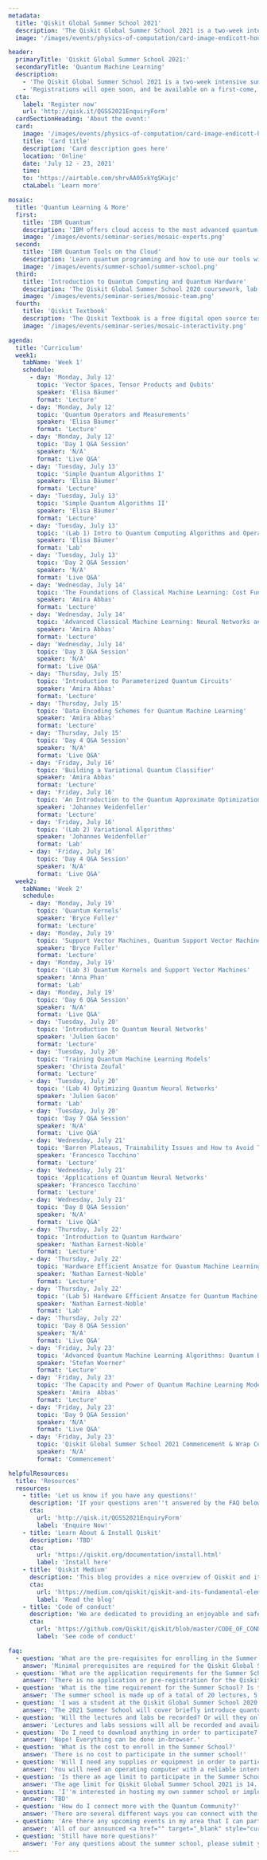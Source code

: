 ```yaml
---
metadata:
  title: 'Qiskit Global Summer School 2021'
  description: 'The Qiskit Global Summer School 2021 is a two-week intensive summer school designed to empower the next generation of quantum researchers and developers with the skills and know-how to explore quantum applications on their own'
  image: '/images/events/physics-of-computation/card-image-endicott-house-1981.png'

header:
  primaryTitle: 'Qiskit Global Summer School 2021:'
  secondaryTitle: 'Quantum Machine Learning'
  description:
    - 'The Qiskit Global Summer School 2021 is a two-week intensive summer school designed to empower the next generation of quantum researchers and developers with the skills and know-how to explore quantum applications on their own. This second-annual course, made up of twenty lectures, five applied lab exercises, hands-on mentorship, and live Q&A sessions, focuses on developing hands-on experience and understanding of quantum machine learning.'
    - 'Registrations will open soon, and be available on a first-come, first-serve basis with global distribution. For any questions, please check out our FAQ or submit an enquiry using the form below!'
  cta:
    label: 'Register now'
    url: 'http://qisk.it/QGSS2021EnquiryForm'
  cardSectionHeading: 'About the event:'
  card:
    image: '/images/events/physics-of-computation/card-image-endicott-house-1981.png'
    title: 'Card title'
    description: 'Card description goes here'
    location: 'Online'
    date: 'July 12 - 23, 2021'
    time:
    to: 'https://airtable.com/shrvAA05xkYgSKajc'
    ctaLabel: 'Learn more'

mosaic:
  title: 'Quantum Learning & More'
  first:
    title: 'IBM Quantum'
    description: 'IBM offers cloud access to the most advanced quantum computers available. Learn, develop, and run programs with our quantum applications and systems.<br/><br/><a href="https://quantum-computing.ibm.com/login" target="_blank" style="cursor:pointer; text-decoration: none; color: #0f62fe;">Explore IBM Quantum</a>'
    image: '/images/events/seminar-series/mosaic-experts.png'
  second:
    title: 'IBM Quantum Tools on the Cloud'
    description: 'Learn quantum programming and how to use our tools with step-by-step tutorials and guides.<br/><br/><a href="https://quantum-computing.ibm.com/docs/" target="_blank" style="cursor:pointer; text-decoration: none; color: #0f62fe;">Explore the docs</a>'
    image: '/images/events/summer-school/summer-school.png'
  third:
    title: 'Introduction to Quantum Computing and Quantum Hardware'
    description: 'The Qiskit Global Summer School 2020 coursework, lab, and lecture materials are now available online.<br/><br/><a href="https://qiskit.org/learn/intro-qc-qh" target="_blank" style="cursor:pointer; text-decoration: none; color: #0f62fe;">Start the course</a>'
    image: '/images/events/seminar-series/mosaic-team.png'
  fourth:
    title: 'Qiskit Textbook'
    description: 'The Qiskit Textbook is a free digital open source textbook that will teach you the concepts of quantum computing while you learn to use Qiskit.<br/><br/><a href="https://qiskit.org/textbook/preface.html" target="_blank" style="cursor:pointer; text-decoration: none; color: #0f62fe;">Watch the series</a>'
    image: '/images/events/seminar-series/mosaic-interactivity.png'

agenda:
  title: 'Curriculum'
  week1:
    tabName: 'Week 1'
    schedule:
      - day: 'Monday, July 12'
        topic: 'Vector Spaces, Tensor Products and Qubits'
        speaker: 'Elisa Bäumer'
        format: 'Lecture'
      - day: 'Monday, July 12'
        topic: 'Quantum Operators and Measurements'
        speaker: 'Elisa Bäumer'
        format: 'Lecture'
      - day: 'Monday, July 12'
        topic: 'Day 1 Q&A Session'
        speaker: 'N/A'
        format: 'Live Q&A'
      - day: 'Tuesday, July 13'
        topic: 'Simple Quantum Algorithms I'
        speaker: 'Elisa Bäumer'
        format: 'Lecture'
      - day: 'Tuesday, July 13'
        topic: 'Simple Quantum Algorithms II'
        speaker: 'Elisa Bäumer'
        format: 'Lecture'
      - day: 'Tuesday, July 13'
        topic: '(Lab 1) Intro to Quantum Computing Algorithms and Operations'
        speaker: 'Elisa Bäumer'
        format: 'Lab'
      - day: 'Tuesday, July 13'
        topic: 'Day 2 Q&A Session'
        speaker: 'N/A'
        format: 'Live Q&A'
      - day: 'Wednesday, July 14'
        topic: 'The Foundations of Classical Machine Learning: Cost Functions, Data Splitting, Overfitting'
        speaker: 'Amira Abbas'
        format: 'Lecture'
      - day: 'Wednesday, July 14'
        topic: 'Advanced Classical Machine Learning: Neural Networks and Support Vector Machines'
        speaker: 'Amira Abbas'
        format: 'Lecture'
      - day: 'Wednesday, July 14'
        topic: 'Day 3 Q&A Session'
        speaker: 'N/A'
        format: 'Live Q&A'
      - day: 'Thursday, July 15'
        topic: 'Introduction to Parameterized Quantum Circuits'
        speaker: 'Amira Abbas'
        format: 'Lecture'
      - day: 'Thursday, July 15'
        topic: 'Data Encoding Schemes for Quantum Machine Learning'
        speaker: 'Amira Abbas'
        format: 'Lecture'
      - day: 'Thursday, July 15'
        topic: 'Day 4 Q&A Session'
        speaker: 'N/A'
        format: 'Live Q&A'
      - day: 'Friday, July 16'
        topic: 'Building a Variational Quantum Classifier'
        speaker: 'Amira Abbas'
        format: 'Lecture'
      - day: 'Friday, July 16'
        topic: 'An Introduction to the Quantum Approximate Optimization Algorithm and its Applications'
        speaker: 'Johannes Weidenfeller'
        format: 'Lecture'
      - day: 'Friday, July 16'
        topic: '(Lab 2) Variational Algorithms'
        speaker: 'Johannes Weidenfeller'
        format: 'Lab'
      - day: 'Friday, July 16'
        topic: 'Day 4 Q&A Session'
        speaker: 'N/A'
        format: 'Live Q&A'
  week2:
    tabName: 'Week 2'
    schedule:
      - day: 'Monday, July 19'
        topic: 'Quantum Kernels'
        speaker: 'Bryce Fuller'
        format: 'Lecture'
      - day: 'Monday, July 19'
        topic: 'Support Vector Machines, Quantum Support Vector Machines'
        speaker: 'Bryce Fuller'
        format: 'Lecture'
      - day: 'Monday, July 19'
        topic: '(Lab 3) Quantum Kernels and Support Vector Machines'
        speaker: 'Anna Phan'
        format: 'Lab'
      - day: 'Monday, July 19'
        topic: 'Day 6 Q&A Session'
        speaker: 'N/A'
        format: 'Live Q&A'
      - day: 'Tuesday, July 20'
        topic: 'Introduction to Quantum Neural Networks'
        speaker: 'Julien Gacon'
        format: 'Lecture'
      - day: 'Tuesday, July 20'
        topic: 'Training Quantum Machine Learning Models'
        speaker: 'Christa Zoufal'
        format: 'Lecture'
      - day: 'Tuesday, July 20'
        topic: '(Lab 4) Optimizing Quantum Neural Networks'
        speaker: 'Julien Gacon'
        format: 'Lab'
      - day: 'Tuesday, July 20'
        topic: 'Day 7 Q&A Session'
        speaker: 'N/A'
        format: 'Live Q&A'
      - day: 'Wednesday, July 21'
        topic: 'Barren Plateaus, Trainability Issues and How to Avoid Them'
        speaker: 'Francesco Tacchino'
        format: 'Lecture'
      - day: 'Wednesday, July 21'
        topic: 'Applications of Quantum Neural Networks'
        speaker: 'Francesco Tacchino'
        format: 'Lecture'
      - day: 'Wednesday, July 21'
        topic: 'Day 8 Q&A Session'
        speaker: 'N/A'
        format: 'Live Q&A'
      - day: 'Thursday, July 22'
        topic: 'Introduction to Quantum Hardware'
        speaker: 'Nathan Earnest-Noble'
        format: 'Lecture'
      - day: 'Thursday, July 22'
        topic: 'Hardware Efficient Ansatze for Quantum Machine Learning'
        speaker: 'Nathan Earnest-Noble'
        format: 'Lecture'
      - day: 'Thursday, July 22'
        topic: '(Lab 5) Hardware Efficient Ansatze for Quantum Machine Learning'
        speaker: 'Nathan Earnest-Noble'
        format: 'Lab'
      - day: 'Thursday, July 22'
        topic: 'Day 8 Q&A Session'
        speaker: 'N/A'
        format: 'Live Q&A'
      - day: 'Friday, July 23'
        topic: 'Advanced Quantum Machine Learning Algorithms: Quantum Boltzmann Machines and Quantum Generative Adversarial Networks'
        speaker: 'Stefan Woerner'
        format: 'Lecture'
      - day: 'Friday, July 23'
        topic: 'The Capacity and Power of Quantum Machine Learning Models & the Future of Quantum Machine Learning'
        speaker: 'Amira  Abbas'
        format: 'Lecture'
      - day: 'Friday, July 23'
        topic: 'Day 9 Q&A Session'
        speaker: 'N/A'
        format: 'Live Q&A'
      - day: 'Friday, July 23'
        topic: 'Qiskit Global Summer School 2021 Commencement & Wrap Celebration'
        speaker: 'N/A'
        format: 'Commencement'

helpfulResources:
  title: 'Resources'
  resources:
    - title: 'Let us know if you have any questions!'
      description: 'If your questions aren''t answered by the FAQ below or our blog post, please use this form to submit your enquiries direct to the team.'
      cta:
        url: 'http://qisk.it/QGSS2021EnquiryForm'
        label: 'Enquire Now!'
    - title: 'Learn About & Install Qiskit'
      description: 'TBD'
      cta:
        url: 'https://qiskit.org/documentation/install.html'
        label: 'Install here'
    - title: 'Qiskit Medium'
      description: 'This blog provides a nice overview of Qiskit and its direction as we explore what applications can be done on today''s quantum devices.'
      cta:
        url: 'https://medium.com/qiskit/qiskit-and-its-fundamental-elements-bcd7ead80492'
        label: 'Read the blog'
    - title: 'Code of conduct'
      description: 'We are dedicated to providing an enjoyable and safe experience for all participants. We have a code of conduct that all events adhere to.'
      cta:
        url: 'https://github.com/Qiskit/qiskit/blob/master/CODE_OF_CONDUCT.md'
        label: 'See code of conduct'

faq:
  - question: 'What are the pre-requisites for enrolling in the Summer School?'
    answer: 'Minimal prerequisites are required for the Qiskit Global Summer School. If you know <a href="https://www.khanacademy.org/math/precalculus/x9e81a4f98389efdf:matrices/x9e81a4f98389efdf:multiplying-matrices-by-matrices/v/matrix-multiplication-intro" target="_blank" style="cursor:pointer; text-decoration: none; color: #0f62fe;">how to multiply two matrices</a>, and have some programming experience in Python, you are ready for the Summer School.<br/><br/>You can <a href="https://qiskit.org/textbook/ch-prerequisites/python-and-jupyter-notebooks.html" target="_blank" style="cursor:pointer; text-decoration: none; color: #0f62fe;">brush up on Python programming</a> before attending the lectures by using the Qiskit Textbook. To make the most out of these lectures, you may also consider looking through the <a href="https://qiskit.org/textbook/ch-prerequisites/linear_algebra.html" target="_blank" style="cursor:pointer; text-decoration: none; color: #0f62fe;">linear algebra prerequisites</a> section of the Qiskit Textbook.'
  - question: 'What are the application requirements for the Summer School?'
    answer: 'There is no application or pre-registration for the Qiskit Global Summer School 2021. Registration will be on a first come, first serve basis, with scheduled global availability. Once the Summer School registration reaches capacity, unfortunately we will not be able to register any additional students. Please submit an enquiry below if you have any additional questions!'
  - question: 'What is the time requirement for the Summer School? Is the scheduled fixed or flexible?'
    answer: 'The summer school is made up of a total of 20 lectures, 5 lab sessions & application exercises, in addition to the daily Live Q&A Sessions and final Commencement Celebration. Participation and completion of all labs and lectures are required in order to receive a certificate of completion from the Summer School, with the optional Q&A Sessions and Commencement activities to enhance your Summer School experience. The schedule is not fixed, aside from final lab submission deadlines, and all students can participate on the schedule that works best for them. Students should anticipate a minimum time commitment of 30 hours for the full Summer School, but we recommend planning on 41 hours of participation, with additional time for discussion and collaboration with other students.'
  - question: 'I was a student at the Qiskit Global Summer School 2020 - should I enroll in the 2021 Summer School as well?'
    answer: 'The 2021 Summer School will cover briefly introduce quantum computing before diving into classical and quantum machine learning, which was not covered in the 2020 Summer School, so you should enroll if you are interested!'
  - question: 'Will the lectures and labs be recorded? Or will they only be accessible live?'
    answer: 'Lectures and labs sessions will all be recorded and available for live participation and post viewing, as well as the daily Q&A sessions.'
  - question: 'Do I need to download anything in order to participate?'
    answer: 'Nope! Everything can be done in-browser.'
  - question: 'What is the cost to enroll in the Summer School?'
    answer: 'There is no cost to participate in the summer school!'
  - question: 'Will I need any supplies or equipment in order to participate?'
    answer: 'You will need an operating computer with a reliable internet connection and either a mobile device or webcam/microphone on your computer to communicate with mentors and other students. You will need to be able to view seminars and connect virtually. Other than that, you just need to bring yourself'
  - question: 'Is there an age limit to participate in the Summer School?'
    answer: 'The age limit for Qiskit Global Summer School 2021 is 14. If you are under the age limit, but still want to be part of the community, please check out other ways you can get connected, and other events that may be available in your area!'
  - question: 'I''m interested in hosting my own summer school or implementing Qiskit into my coursework - Where can I learn more?'
    answer: 'TBD'
  - question: 'How do I connect more with the Quantum Community?'
    answer: 'There are several different ways you can connect with the IBM Quantum Community - depending on your preference. You can <a href="https://twitter.com/qiskit" target="_blank" style="cursor:pointer; text-decoration: none; color: #0f62fe;">follow Qiskit</a> and <a href="https://twitter.com/IBMResearch" target="_blank" style="cursor:pointer; text-decoration: none; color: #0f62fe;">IBM Research</a> on Twitter for the latest updates on new events, activities, and features on what is going on with the community. There is also a <a href="https://github.com/Qiskit" target="_blank" style="cursor:pointer; text-decoration: none; color: #0f62fe;">community Github</a> that you can explore and contribute to, and you can read regular <a href="" target="_blank" style="cursor:pointer; text-decoration: none; color: #0f62fe;">blog posts from our team and community members on Medium</a>. You can also <a href="" target="_blank" style="cursor:pointer; text-decoration: none; color: #0f62fe;">subscribe to the Qiskit YouTube</a> for the latest video content and our weekly live Seminar Series.<br/><br/>If you want to collaborate and connect with other members of the community, and participate in some of the ongoing conversations about quantum computing, you will want to <a href="https://ibm.co/joinqiskitslack" target="_blank" style="cursor:pointer; text-decoration: none; color: #0f62fe;">check out our ever-growing Slack Community</a>. From there you can connect with current and past interns, IBM researchers, Qiskit advocates, and fellow community members directly.'
  - question: 'Are there any upcoming events in my area that I can participate in?'
    answer: 'All of our announced <a href="" target="_blank" style="cursor:pointer; text-decoration: none; color: #0f62fe;">upcoming events are listed on qiskit.org</a>, which is continually updated as we roll out more events throughout the year. You can also <a href="" target="_blank" style="cursor:pointer; text-decoration: none; color: #0f62fe;">follow Qiskit on Twitter</a> for the latest announcements on new and upcoming events!'
  - question: 'Still have more questions?'
    answer: 'For any questions about the summer school, please submit your questions using the form below. For all other enquiries, feel free to email us directly at <a href="mailto:qiskit.events@us.ibm.com" target="_blank" style="cursor:pointer; text-decoration: none; color: #0f62fe;">qiskit.events@us.ibm.com</a>.'
---
```

